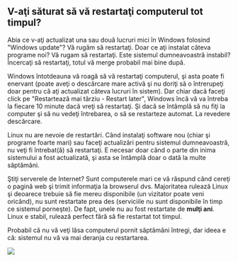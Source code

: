 <?php require("../../entete.php"); ?> <?php require("../../base.php"); ?> <?php require("../../fonctions.php"); ?>

<div id="corps">

<h2>V-aţi săturat să vă restartaţi computerul tot timpul?</h2>

<p>Abia ce v-aţi actualizat una sau două lucruri mici în Windows
folosind "Windows update"? Vă rugăm să restartaţi. Doar ce aţi
instalat câteva programe noi? Vă rugam să restartaţi. Este sistemul
dumneavoastră instabil? Încercaţi să restartaţi, totul vă merge
probabil mai bine după.</p>

<p>Windows întotdeauna vă roagă să vă restartaţi computerul, şi
asta poate fi enervant (poate aveţi o descărcare mare activă şi
nu doriţi să o întrerupeţi doar pentru că aţi actualizat câteva
lucruri în sistem). Dar chiar dacă faceţi click pe "Restartează
mai târziu - Restart later", Windows încă vă va întreba la fiecare
10 minute dacă vreţi să restartaţi. Şi dacă se întâmplă să nu fiţi
la computer şi să nu vedeţi întrebarea, o să se restarteze automat.
La revedere descărcare.</p>

<p>Linux nu are nevoie de restartări. Când instalaţi software
nou (chiar şi programe foarte mari) sau faceţi actualizări pentru
sistemul dumneavoastră, nu veţi fi întrebat(ă) să restartaţi. E necesar
doar când o parte din inima sistemului a fost actualizată, şi asta se
întâmplă doar o dată la multe săptămâni.</p>

<p>Ştiţi serverele de Internet? Sunt computerele mari ce vă răspund când
cereţi o pagină web şi trimit informaţia la browserul dvs. Majoritatea rulează
Linux şi deoarece trebuie să fie mereu disponibile (un vizitator poate veni
oricând), nu sunt restartate prea des (serviciile nu sunt disponibile în timp ce
sistemul porneşte). De fapt, unele nu au fost restartate de <b>mulţi ani</b>.
Linux e stabil, rulează perfect fără să fie restartat tot timpul.</p>

<p>Probabil că nu vă veţi lăsa computerul pornit săptămâni întregi, dar ideea e că:
sistemul nu vă va mai deranja cu restartarea.</p>


<img src="Images/reboot_all_the_time_thumb.png" />

</div>


